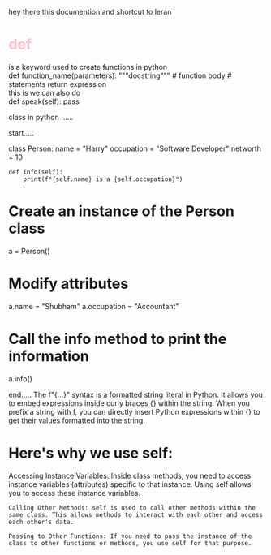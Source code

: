 hey there this documention and shortcut to leran 


# <h1 style="color:pink;">def</h1>
is a keyword used to create functions in python 
<br>
def function_name(parameters):
    """docstring"""
    # function body
    # statements
    return expression
<br>
this is we can also do 
<br>
def speak(self):
    pass


class in python ......

start.....

class Person:
    name = "Harry"
    occupation = "Software Developer"
    networth = 10
    
    def info(self):
        print(f"{self.name} is a {self.occupation}")

# Create an instance of the Person class
a = Person()

# Modify attributes
a.name = "Shubham"
a.occupation = "Accountant"

# Call the info method to print the information
a.info()

end.....
The f"{...}" syntax is a formatted string literal in Python. It allows you to embed expressions inside curly braces {} within the string. When you prefix a string with f, you can directly insert Python expressions within {} to get their values formatted into the string.

# Here's why we use self:
Accessing Instance Variables: Inside class methods, you need to access instance variables (attributes) specific to that instance. Using self allows you to access these instance variables.

    Calling Other Methods: self is used to call other methods within the same class. This allows methods to interact with each other and access each other's data.

    Passing to Other Functions: If you need to pass the instance of the class to other functions or methods, you use self for that purpose.